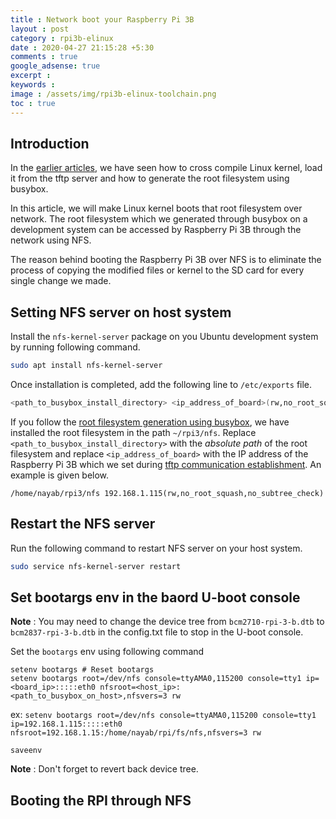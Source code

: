 ```yaml
---
title : Network boot your Raspberry Pi 3B
layout : post
category : rpi3b-elinux
date : 2020-04-27 21:15:28 +5:30
comments : true
google_adsense: true
excerpt : 
keywords : 
image : /assets/img/rpi3b-elinux-toolchain.png
toc : true
---
```

## Introduction
In the [earlier articles](/book/embedded-linux-rpi3-000-intro.html#learning-path), we have seen how to cross compile Linux kernel, load it from the tftp server and how to generate the root filesystem using busybox.

In this article, we will make Linux kernel boots that root filesystem over network. The root filesystem which we generated through busybox on a development system can be accessed by Raspberry Pi 3B through the network using NFS.

The reason behind booting the Raspberry Pi 3B over NFS is to eliminate the process of copying the modified files or kernel to the SD card for every single change we made.

<!--
### Install kernel modules to NFS directory.

Go to kenel source and install kernel modules to the NFS directory using the following command.
```
make INSTALL_MOD_PATH=<NFS_directory> modules_install
``
ex: make INSTALL_MOD_PATH=/home/nayab/rpi/fs/nfs/ modules_install
-->
## Setting NFS server on host system
Install the `nfs-kernel-server` package on you Ubuntu development system by running following command.
```bash
sudo apt install nfs-kernel-server
```
Once installation is completed, add the following line to `/etc/exports` file.
```bash
<path_to_busybox_install_directory> <ip_address_of_board>(rw,no_root_squash,no_subtree_check)
```
If you follow the [root filesystem generation using busybox](/rpi3b-elinux/embedded-linux-rpi3-060-busybox.html), we have installed the root filesystem in the path `~/rpi3/nfs`. Replace `<path_to_busybox_install_directory>` with the *absolute path* of the root filesystem and replace `<ip_address_of_board>` with the IP address of the Raspberry Pi 3B which we set during [tftp communication establishment](/rpi3b-elinux/embedded-linux-rpi3-040-tftp-comm.html). An example is given below.

`/home/nayab/rpi3/nfs 192.168.1.115(rw,no_root_squash,no_subtree_check)`

## Restart the NFS server
Run the following command to restart NFS server on your host system.
```bash
sudo service nfs-kernel-server restart
```
## Set bootargs env in the baord U-boot console
**Note** : You may need to change the device tree from `bcm2710-rpi-3-b.dtb` to `bcm2837-rpi-3-b.dtb` in the config.txt file to stop in the U-boot console.

Set the `bootargs` env using following command
```
setenv bootargs # Reset bootargs
setenv bootargs root=/dev/nfs console=ttyAMA0,115200 console=tty1 ip=<board_ip>:::::eth0 nfsroot=<host_ip>:<path_to_busybox_on_host>,nfsvers=3 rw
```
ex: `setenv bootargs root=/dev/nfs console=ttyAMA0,115200 console=tty1 ip=192.168.1.115:::::eth0 nfsroot=192.168.1.15:/home/nayab/rpi/fs/nfs,nfsvers=3 rw`
```
saveenv
```
**Note** : Don't forget to revert back device tree.
## Booting the RPI through NFS
